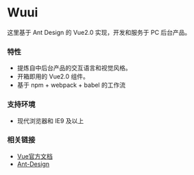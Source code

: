  # Wuui

 这里基于 Ant Design 的 Vue2.0 实现，开发和服务于 PC 后台产品。

### 特性

- 提炼自中后台产品的交互语言和视觉风格。
- 开箱即用的 Vue2.0 组件。
- 基于 npm + webpack + babel 的工作流

### 支持环境

* 现代浏览器和 IE9 及以上

### 相关链接

- [Vue官方文档](https://cn.vuejs.org/)
- [Ant-Design](https://github.com/ant-design/ant-design/)
